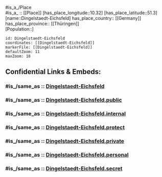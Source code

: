 ﻿---
confidential: public
isDeleted: false
location:
- 51.3
- 10.32
mapmarker: city
mapzoom:
- 7
- 12
SpocWebEntityId: 29799
tags:
- geo/City
type: City
---

#is_a_/Place  
#is_a_ :: [[Place]] 
[has_place_longitude::10.32] 
[has_place_latitude::51.3] 
[name::Dingelstaedt-Eichsfeld] 
has_place_country:: [[Germany]]  
has_place_province:: [[Thüringen]]  
[Population::] 



```leaflet
id: Dingelstaedt-Eichsfeld
coordinates: [[Dingelstaedt-Eichsfeld]] 
markerFile: [[Dingelstaedt-Eichsfeld]] 
defaultZoom: 11 
maxZoom: 18
```


## Confidential Links & Embeds: 

### #is_/same_as :: [Dingelstaedt-Eichsfeld](/_Standards/Earth/Continent/Europe/Europe~Central/Germany/Germany~East/Thüringen/counties~TH/Eichsfeld/cities~Eichsfeld/Dingelstädt/City/Dingelstaedt-Eichsfeld.md) 

### #is_/same_as :: [Dingelstaedt-Eichsfeld.public](/_public/Earth/Continent/Europe/Europe~Central/Germany/Germany~East/Thüringen/counties~TH/Eichsfeld/cities~Eichsfeld/Dingelstädt/City/Dingelstaedt-Eichsfeld.public.md) 

### #is_/same_as :: [Dingelstaedt-Eichsfeld.internal](/_internal/Earth/Continent/Europe/Europe~Central/Germany/Germany~East/Thüringen/counties~TH/Eichsfeld/cities~Eichsfeld/Dingelstädt/City/Dingelstaedt-Eichsfeld.internal.md) 

### #is_/same_as :: [Dingelstaedt-Eichsfeld.protect](/_protect/Earth/Continent/Europe/Europe~Central/Germany/Germany~East/Thüringen/counties~TH/Eichsfeld/cities~Eichsfeld/Dingelstädt/City/Dingelstaedt-Eichsfeld.protect.md) 

### #is_/same_as :: [Dingelstaedt-Eichsfeld.private](/_private/Earth/Continent/Europe/Europe~Central/Germany/Germany~East/Thüringen/counties~TH/Eichsfeld/cities~Eichsfeld/Dingelstädt/City/Dingelstaedt-Eichsfeld.private.md) 

### #is_/same_as :: [Dingelstaedt-Eichsfeld.personal](/_personal/Earth/Continent/Europe/Europe~Central/Germany/Germany~East/Thüringen/counties~TH/Eichsfeld/cities~Eichsfeld/Dingelstädt/City/Dingelstaedt-Eichsfeld.personal.md) 

### #is_/same_as :: [Dingelstaedt-Eichsfeld.secret](/_secret/Earth/Continent/Europe/Europe~Central/Germany/Germany~East/Thüringen/counties~TH/Eichsfeld/cities~Eichsfeld/Dingelstädt/City/Dingelstaedt-Eichsfeld.secret.md)

